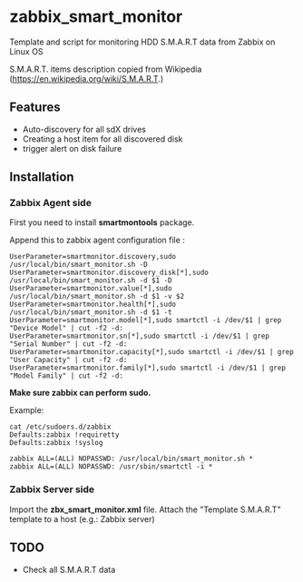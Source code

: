zabbix_smart_monitor
====================

Template and script for monitoring HDD S.M.A.R.T data from Zabbix on Linux OS

S.M.A.R.T. items description copied from Wikipedia (https://en.wikipedia.org/wiki/S.M.A.R.T.)

Features
--------

- Auto-discovery for all sdX drives
- Creating a host item for all discovered disk
- trigger alert on disk failure

Installation
------------

### Zabbix Agent side

First you need to install **smartmontools** package.

Append this to zabbix agent configuration file :

```
UserParameter=smartmonitor.discovery,sudo /usr/local/bin/smart_monitor.sh -D
UserParameter=smartmonitor.discovery_disk[*],sudo /usr/local/bin/smart_monitor.sh -d $1 -D
UserParameter=smartmonitor.value[*],sudo /usr/local/bin/smart_monitor.sh -d $1 -v $2
UserParameter=smartmonitor.health[*],sudo /usr/local/bin/smart_monitor.sh -d $1 -t
UserParameter=smartmonitor.model[*],sudo smartctl -i /dev/$1 | grep "Device Model" | cut -f2 -d:
UserParameter=smartmonitor.sn[*],sudo smartctl -i /dev/$1 | grep "Serial Number" | cut -f2 -d:
UserParameter=smartmonitor.capacity[*],sudo smartctl -i /dev/$1 | grep "User Capacity" | cut -f2 -d:
UserParameter=smartmonitor.family[*],sudo smartctl -i /dev/$1 | grep "Model Family" | cut -f2 -d:
```

**Make sure zabbix can perform sudo.**

Example:
```
cat /etc/sudoers.d/zabbix
Defaults:zabbix !requiretty
Defaults:zabbix !syslog

zabbix ALL=(ALL) NOPASSWD: /usr/local/bin/smart_monitor.sh *
zabbix ALL=(ALL) NOPASSWD: /usr/sbin/smartctl -i *
```

### Zabbix Server side

Import the **zbx_smart_monitor.xml** file.
Attach the "Template S.M.A.R.T" template to a host (e.g.: Zabbix server)

TODO
----

- Check all S.M.A.R.T data



